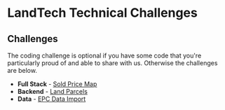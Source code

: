 # LandTech Technical Challenges

## Challenges

The coding challenge is optional if you have some code that you're particularly proud of and able to share with us. Otherwise the challenges are below.

- **Full Stack** - [Sold Price Map](fullstack/README.md)
- **Backend** - [Land Parcels](backend/README.md)
- **Data** - [EPC Data Import](data/README.md)
